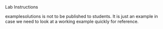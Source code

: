 Lab Instructions

examplesolutions is not to be published to students. It is just an example in case we need
to look at a working example quickly for reference.
